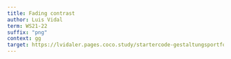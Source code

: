 ```yaml
---
title: Fading contrast
author: Luis Vidal
term: WS21-22
suffix: "png"
context: gg
target: https://lvidaler.pages.coco.study/startercode-gestaltungsportfolio-ws202122/result-freie-arbeit/
---
```


